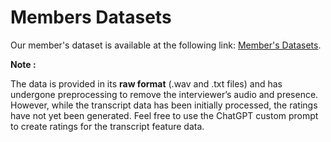 # Members Datasets
Our member's dataset is available at the following link: [Member's Datasets](https://drive.google.com/drive/folders/1JVjIpI5qkC1u6QsoWpQyDSS7b-jpiCUV?usp=drive_link).

**Note :**

The data is provided in its **raw format** (.wav and .txt files) and has undergone preprocessing to remove the interviewer’s audio and presence. However, while the transcript data has been initially processed, the ratings have not yet been generated. Feel free to use the ChatGPT custom prompt to create ratings for the transcript feature data.
